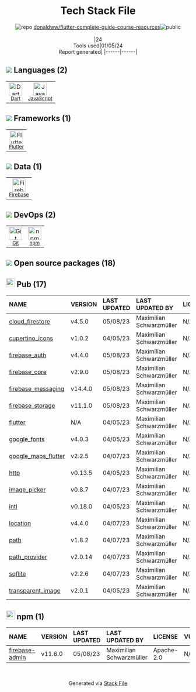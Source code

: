 <!--
&lt;--- Readme.md Snippet without images Start ---&gt;
## Tech Stack
donaldww/flutter-complete-guide-course-resources is built on the following main stack:

- [Firebase](https://firebase.google.com/) – Realtime Backend / API
- [JavaScript](https://developer.mozilla.org/en-US/docs/Web/JavaScript) – Languages
- [Dart](https://www.dartlang.org/) – Languages
- [Flutter](https://flutter.io/) – Cross-Platform Mobile Development

Full tech stack [here](/techstack.md)

&lt;--- Readme.md Snippet without images End ---&gt;

&lt;--- Readme.md Snippet with images Start ---&gt;
## Tech Stack
donaldww/flutter-complete-guide-course-resources is built on the following main stack:

- <img width='25' height='25' src='https://img.stackshare.io/service/116/cZLxNFZS.jpg' alt='Firebase'/> [Firebase](https://firebase.google.com/) – Realtime Backend / API
- <img width='25' height='25' src='https://img.stackshare.io/service/1209/javascript.jpeg' alt='JavaScript'/> [JavaScript](https://developer.mozilla.org/en-US/docs/Web/JavaScript) – Languages
- <img width='25' height='25' src='https://img.stackshare.io/service/1646/Twitter-02.png' alt='Dart'/> [Dart](https://www.dartlang.org/) – Languages
- <img width='25' height='25' src='https://img.stackshare.io/service/7180/flutter-mark-square-100.png' alt='Flutter'/> [Flutter](https://flutter.io/) – Cross-Platform Mobile Development

Full tech stack [here](/techstack.md)

&lt;--- Readme.md Snippet with images End ---&gt;
-->
<div align="center">

# Tech Stack File
![](https://img.stackshare.io/repo.svg "repo") [donaldww/flutter-complete-guide-course-resources](https://github.com/donaldww/flutter-complete-guide-course-resources)![](https://img.stackshare.io/public_badge.svg "public")
<br/><br/>
|24<br/>Tools used|01/05/24 <br/>Report generated|
|------|------|
</div>

## <img src='https://img.stackshare.io/languages.svg'/> Languages (2)
<table><tr>
  <td align='center'>
  <img width='36' height='36' src='https://img.stackshare.io/service/1646/Twitter-02.png' alt='Dart'>
  <br>
  <sub><a href="https://www.dartlang.org/">Dart</a></sub>
  <br>
  <sub></sub>
</td>

<td align='center'>
  <img width='36' height='36' src='https://img.stackshare.io/service/1209/javascript.jpeg' alt='JavaScript'>
  <br>
  <sub><a href="https://developer.mozilla.org/en-US/docs/Web/JavaScript">JavaScript</a></sub>
  <br>
  <sub></sub>
</td>

</tr>
</table>

## <img src='https://img.stackshare.io/frameworks.svg'/> Frameworks (1)
<table><tr>
  <td align='center'>
  <img width='36' height='36' src='https://img.stackshare.io/service/7180/flutter-mark-square-100.png' alt='Flutter'>
  <br>
  <sub><a href="https://flutter.io/">Flutter</a></sub>
  <br>
  <sub></sub>
</td>

</tr>
</table>

## <img src='https://img.stackshare.io/databases.svg'/> Data (1)
<table><tr>
  <td align='center'>
  <img width='36' height='36' src='https://img.stackshare.io/service/116/cZLxNFZS.jpg' alt='Firebase'>
  <br>
  <sub><a href="https://firebase.google.com/">Firebase</a></sub>
  <br>
  <sub></sub>
</td>

</tr>
</table>

## <img src='https://img.stackshare.io/devops.svg'/> DevOps (2)
<table><tr>
  <td align='center'>
  <img width='36' height='36' src='https://img.stackshare.io/service/1046/git.png' alt='Git'>
  <br>
  <sub><a href="http://git-scm.com/">Git</a></sub>
  <br>
  <sub></sub>
</td>

<td align='center'>
  <img width='36' height='36' src='https://img.stackshare.io/service/1120/lejvzrnlpb308aftn31u.png' alt='npm'>
  <br>
  <sub><a href="https://www.npmjs.com/">npm</a></sub>
  <br>
  <sub></sub>
</td>

</tr>
</table>


## <img src='https://img.stackshare.io/group.svg' /> Open source packages (18)</h2>

## <img width='24' height='24' src='https://img.stackshare.io/package_manager/105011/default_80893882f2063344b2942a4ccdce27a2e60711c9.png'/> Pub (17)

|NAME|VERSION|LAST UPDATED|LAST UPDATED BY|LICENSE|VULNERABILITIES|
|:------|:------|:------|:------|:------|:------|
|[cloud_firestore](https://pub.dartlang.org/cloud_firestore)|v4.5.0|05/08/23|Maximilian Schwarzmüller |N/A|N/A|
|[cupertino_icons](https://pub.dartlang.org/cupertino_icons)|v1.0.2|04/05/23|Maximilian Schwarzmüller |N/A|N/A|
|[firebase_auth](https://pub.dartlang.org/firebase_auth)|v4.4.0|05/08/23|Maximilian Schwarzmüller |N/A|N/A|
|[firebase_core](https://pub.dartlang.org/firebase_core)|v2.9.0|05/08/23|Maximilian Schwarzmüller |N/A|N/A|
|[firebase_messaging](https://pub.dartlang.org/firebase_messaging)|v14.4.0|05/08/23|Maximilian Schwarzmüller |N/A|N/A|
|[firebase_storage](https://pub.dartlang.org/firebase_storage)|v11.1.0|05/08/23|Maximilian Schwarzmüller |N/A|N/A|
|[flutter](https://pub.dartlang.org/flutter)|N/A|04/05/23|Maximilian Schwarzmüller |N/A|N/A|
|[google_fonts](https://pub.dartlang.org/google_fonts)|v4.0.3|04/05/23|Maximilian Schwarzmüller |N/A|N/A|
|[google_maps_flutter](https://pub.dartlang.org/google_maps_flutter)|v2.2.5|04/07/23|Maximilian Schwarzmüller |N/A|N/A|
|[http](https://pub.dartlang.org/http)|v0.13.5|04/05/23|Maximilian Schwarzmüller |N/A|N/A|
|[image_picker](https://pub.dartlang.org/image_picker)|v0.8.7|04/07/23|Maximilian Schwarzmüller |N/A|N/A|
|[intl](https://pub.dartlang.org/intl)|v0.18.0|04/05/23|Maximilian Schwarzmüller |N/A|N/A|
|[location](https://pub.dartlang.org/location)|v4.4.0|04/07/23|Maximilian Schwarzmüller |N/A|N/A|
|[path](https://pub.dartlang.org/path)|v1.8.2|04/07/23|Maximilian Schwarzmüller |N/A|N/A|
|[path_provider](https://pub.dartlang.org/path_provider)|v2.0.14|04/07/23|Maximilian Schwarzmüller |N/A|N/A|
|[sqflite](https://pub.dartlang.org/sqflite)|v2.2.6|04/07/23|Maximilian Schwarzmüller |N/A|N/A|
|[transparent_image](https://pub.dartlang.org/transparent_image)|v2.0.1|04/05/23|Maximilian Schwarzmüller |N/A|N/A|


## <img width='24' height='24' src='https://img.stackshare.io/service/1120/lejvzrnlpb308aftn31u.png'/> npm (1)

|NAME|VERSION|LAST UPDATED|LAST UPDATED BY|LICENSE|VULNERABILITIES|
|:------|:------|:------|:------|:------|:------|
|[firebase-admin](https://www.npmjs.com/firebase-admin)|v11.6.0|05/08/23|Maximilian Schwarzmüller |Apache-2.0|N/A|

<br/>
<div align='center'>

Generated via [Stack File](https://github.com/marketplace/stack-file)
